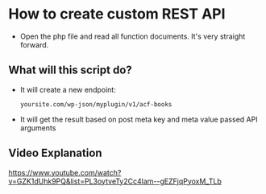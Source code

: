 # How to create custom REST API

- Open the php file and read all function documents. It's very straight forward.

## What will this script do?

- It will create a new endpoint:

  `yoursite.com/wp-json/myplugin/v1/acf-books`

- It will get the result based on post meta key and meta value passed API arguments

## Video Explanation

https://www.youtube.com/watch?v=GZK1dUhk9PQ&list=PL3oytveTy2Cc4lam--gEZFjqPyoxM_TLb